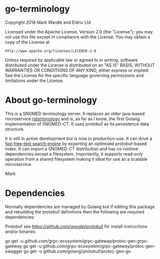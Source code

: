 go-terminology
==============

Copyright 2018 Mark Wardle and Eldrix Ltd

Licensed under the Apache License, Version 2.0 (the "License");
you may not use this file except in compliance with the License.
You may obtain a copy of the License at

    http://www.apache.org/licenses/LICENSE-2.0

Unless required by applicable law or agreed to in writing, software
distributed under the License is distributed on an "AS IS" BASIS,
WITHOUT WARRANTIES OR CONDITIONS OF ANY KIND, either express or implied.
See the License for the specific language governing permissions and
limitations under the License.


About go-terminology
===============
This is a SNOMED terminology server. It replaces an older java-based microservice [rsterminology](https://github.com/wardle/rsterminology) and is, 
as far as I know, the first Golang implementation of SNOMED-CT. It uses protobuf as its persistence data structure.

It is still in active development but is now in production-use. It can drive a [fast free-text search engine](https://github.com/wardle/rsterminology2) by exporting an optimised protobuf-based index. It can import a SNOMED-CT distribution and has no runtime dependencies except a filesystem. Importantly, it supports read-only operation from a shared filesystem making it ideal for use as a scalable microservice.

*Mark*

Dependencies
============
Normally dependencies are managed by Golang but if editing this package and rebuilding the protobuf definitions then the following are required dependencies:

Protobuf see https://github.com/google/protobuf for install instructions and/or binaries

go get -u github.com/grpc-ecosystem/grpc-gateway/protoc-gen-grpc-gateway
go get -u github.com/grpc-ecosystem/grpc-gateway/protoc-gen-swagger
go get -u github.com/golang/protobuf/protoc-gen-go